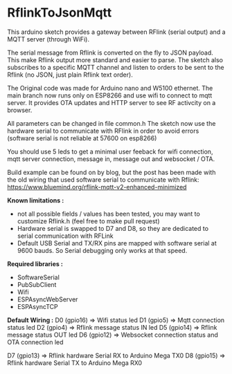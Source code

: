 # RflinkToJsonMqtt
This arduino sketch provides a gateway between RFlink (serial output) and a MQTT server (through WiFi). 

The serial message from Rflink is converted on the fly to JSON payload. This make Rflink output more standard and easier to parse.
The sketch also subscribes to a specific MQTT channel and listen to orders to be sent to the Rflink (no JSON, just plain Rflink text order).

The Original code was made for Arduino nano and W5100 ethernet. The main branch now runs only on ESP8266 and use wifi to connect to mqtt server. It provides OTA updates and HTTP server to see RF activcity on a browser. 

All parameters can be changed in file common.h
The sketch now use the hardware serial to communicate with RFlink in order to avoid errors (software serial is not reliable at 57600 on esp8266)

You should use 5 leds to get a minimal user feeback for wifi connection, mqtt server connection, message in, message out and websocket / OTA.

Build example can be found on by blog, but the post has been made with the old wiring that used software serial to communicate with Rflink: https://www.bluemind.org/rflink-mqtt-v2-enhanced-minimized

**Known limitations :**
- not all possible fields / values has been tested, you may want to customize Rflink.h (feel free to make pull request)
- Hardware serial is swapped to D7 and D8, so they are dedicated to serial communication with RFLink
- Default USB Serial and TX/RX pins are mapped with software serial at 9600 bauds. So Serial debugging only works at that speed.

**Required libraries :**
- SoftwareSerial
- PubSubClient
- Wifi
- ESPAsyncWebServer 
- ESPAsyncTCP


**Default Wiring :**
D0 (gpio16) => Wifi status led
D1 (gpio5)  => Mqtt connection status led
D2 (gpio4)  => Rflink message status IN led
D5 (gpio14) => Rflink message status OUT led
D6 (gpio12) => Websocket connection status and OTA connection led

D7 (gpio13) => Rflink hardware Serial RX to Arduino Mega TX0
D8 (gpio15) => Rflink hardware Serial TX to Arduino Mega RX0
